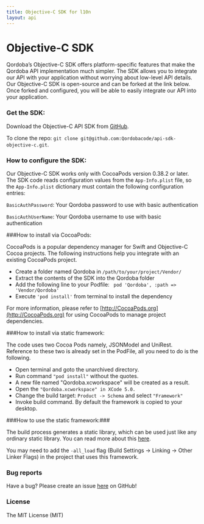 ```yaml
---
title: Objective-C SDK for l10n
layout: api
---
```


# Objective-C SDK

Qordoba’s Objective-C SDK offers platform-specific features that make the Qordoba API implementation much simpler. The SDK allows you to integrate our API with your application without worrying about low-level API details. Our Objective-C SDK is open-source and can be forked at the link below. Once forked and configured, you will be able to easily integrate our API into your application.

### Get the SDK:

Download the Objective-C API SDK from [GitHub](https://github.com/Qordobacode/api-sdk-objective-c).

To clone the repo: `git clone git@github.com:Qordobacode/api-sdk-objective-c.git`.


### How to configure the SDK:

Our Objective-C SDK works only with CocoaPods version 0.38.2 or later. The SDK code reads configuration values from the `App-Info.plist` file, so the `App-Info.plist` dictionary must contain the following configuration entries:


`BasicAuthPassword`: Your Qordoba password to use with basic authentication

`BasicAuthUserName`: Your Qordoba username to use with basic authentication

###How to install via CocoaPods:

CocoaPods is a popular dependency manager for Swift and Objective-C Cocoa projects. The following instructions help you integrate with an existing CocoaPods project.

* Create a folder named Qordoba in `/path/to/your/project/Vendor/`
* Extract the contents of the SDK into the Qordoba folder 
* Add the following line to your Podfile: 
	      ` pod 'Qordoba', :path => 'Vendor/Qordoba'`
* Execute `'pod install'` from terminal to install the dependency 

For more information, please refer to [http://CocoaPods.org](http://CocoaPods.org) for using CocoaPods to manage project dependencies.  

###How to install via static framework:

The code uses two Cocoa Pods namely, JSONModel and UniRest. Reference to these two is already set in the PodFile, all you need to do is the following.

* Open terminal and goto the unarchived directory.
* Run command `"pod install"` without the quotes. 
* A new file named "Qordoba.xcworkspace" will be created as a result.
* Open the `"Qordoba.xcworkspace" in XCode 5.0.`
* Change the build target: `Product -> Schema` and select `"Framework"`
* Invoke build command. By default the  framework is copied to your desktop. 

###How to use the static framework:###

The build process generates a static library, which can be used just like any ordinary static library. You can read more about this [here](https://developer.apple.com/library/ios/technotes/iOSStaticLibraries/Introduction.html).

You may need to add the `-all_load` flag (Build Settings -> Linking -> Other Linker Flags) in the project that uses this framework.
 


### Bug reports
Have a bug? Please create an issue [here](https://github.com/Qordobacode/api-sdk-objective-c/issues) on GitHub! 


### License
The MIT License (MIT)
